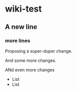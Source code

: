 # wiki-test

## A new line

### more lines
Proposing a super-duper change.

And some more changes.

ANd even more changes

* List
* List
